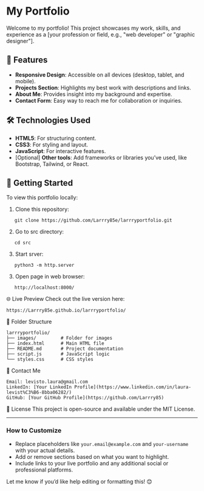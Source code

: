 # My Portfolio

Welcome to my portfolio! This project showcases my work, skills, and experience as a [your profession or field, e.g., "web developer" or "graphic designer"].  

## 🌟 Features

- **Responsive Design**: Accessible on all devices (desktop, tablet, and mobile).  
- **Projects Section**: Highlights my best work with descriptions and links.  
- **About Me**: Provides insight into my background and expertise.  
- **Contact Form**: Easy way to reach me for collaboration or inquiries.  

## 🛠️ Technologies Used

- **HTML5**: For structuring content.  
- **CSS3**: For styling and layout.  
- **JavaScript**: For interactive features.  
- [Optional] **Other tools**: Add frameworks or libraries you’ve used, like Bootstrap, Tailwind, or React.  

## 🚀 Getting Started

To view this portfolio locally:  

1. Clone this repository:  
```
   git clone https://github.com/Larrry85e/larrryportfolio.git
```   
2. Go to src directory:  
```
   cd src
```  
3. Start srver:  
```
   python3 -m http.server
```  
3. Open page in web browser:  
```
   http://localhost:8000/
```



🌐 Live Preview
Check out the live version here:
```
https://Larrry85e.github.io/larrryportfolio/
```

📂 Folder Structure
```
larrryportfolio/
├── images/         # Folder for images 
├── index.html      # Main HTML file
├── README.md       # Project documentation 
├── script.js       # JavaScript logic  
└── styles.css      # CSS styles  
```

📧 Contact Me
```
Email: levisto.laura@gmail.com
LinkedIn: [Your LinkedIn Profile](https://www.linkedin.com/in/laura-levist%C3%B6-8bba06282/)
GitHub: [Your GitHub Profile](https://github.com/Larrry85)
```

📜 License
This project is open-source and available under the MIT License.

---

### **How to Customize**  
- Replace placeholders like `your.email@example.com` and `your-username` with your actual details.  
- Add or remove sections based on what you want to highlight.  
- Include links to your live portfolio and any additional social or professional platforms.  

Let me know if you’d like help editing or formatting this! 😊
